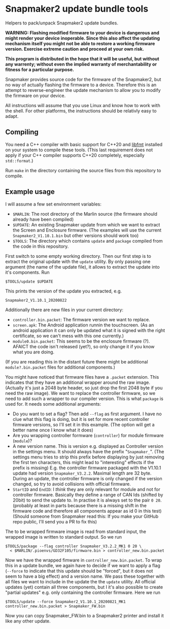 # Snapmaker2 update bundle tools
Helpers to pack/unpack Snapmaker2 update bundles.

__WARNING: Flashing modified firmware to your device is dangerous and might
render your device inoperable. Since this also affect the updating mechanism
itself you might not be able to restore a working firmware version. Exercise
extreme caution and proceed at your own risk.__

__This program is distributed in the hope that it will be useful, but
without any warrenty; without even the implied warranty of merchantability
or fitness for a particular purpose.__

Snapmaker provides source code for the firmware of the Snapmaker2, but no way of
actually flashing the firmware to a device. Therefore this is an attempt to
reverse-engineer the update mechanism to allow you to modify the firmware on
your device.

All instructions will assume that you use Linux and know how to work with the
shell. For other platforms, the instructions should be relativly easy to adapt.

## Compiling

You need a C++ compiler with basic support for C++20 and [libfmt](https://github.com/fmtlib/fmt)
installed on your system to compile these tools.
(This last requirement does not apply if your C++ compiler supports C++20 completely, especially `std::format`.)

Run `make` in the directory containing the source files from this repository to compile.

## Example usage

I will assume a few set environment variables:

  * `$MARLIN`: The root directory of the Marlin source
    (the firmware should already have been compiled)
  * `$UPDATE`: An existing Snapmaker update from which we want to extract the
    Screen and Enclosure firmware. (The examples will use the current
    `Snapmaker2_V1.10.1.bin` but other versions should work too)
  * `$TOOLS`: The directory which contains `update` and `package`  compiled from the
    code in this repository.

First switch to some empty working directory. Then our first step is to extract
the original update with the `update` utility. By only passing one argument (the
name of the update file), it allows to extract the update into it's components. Run

    $TOOLS/update $UPDATE

This prints the version of the update you extracted, e.g.

    Snapmaker2_V1.10.1_20200822

Additionally there are new files in your current directory:

  * `controller.bin.packet`: The firmware version we want to replace.
  * `screen.apk`: The Android application runnin the touchscreen. 
    (As an android application it can only be updated what it is signed with the
    right certificate, so we can't mess with this one currently.)
  * `module0.bin.packet`: This seems to be the enclosure firmware (?). AFAICT the
    code isn't released (yet?), so only change it if you know what you are
    doing.

(If you are reading this in the distant future there might be additional
`module?.bin.packet` files for additional components.)

You might have noticed that firmware files have a `.packet` extension. This
indicates that they have an additional wrapper around the raw image. (Actually
it's just a 2048 byte header, so just drop the first 2048 byte if you need the
raw image).
We want to replace the controller firmware, so we need to add such a wrapper to
our compiler version. This is what `package` is used for. It needs some additional
arguments:

  * Do you want to set a flag? Then add `--flag` as first argument.
    I have no clue what this flag is doing, but it is set for more recent
    controller firmware versions, so I'll set it in this example. (The option
    will get a better name once I know what it does)
  * Are you wrapping controller formware (`controller`) for module firmware
    (`module`)?
  * A new version name. This is version e.g. displayed as Controller version in
    the settings menu. It should always have the prefix "`Snapmaker_`". (The
    settings menu tries to strip this prefix before displaying by just removing
    the first ten characters, this might lead to "interesting" effects if the
    prefix is missing) E.g. the controller firmware packaged with the V1.10.1
    update had version `Snapmaker_V3.2.2`. Maximal length are 32 byte. During an
    update, the controller firmware is only changed if the version changed, so
    try to avoid collisions with official firmware.
  * `StartID` and `EndID`: I *think* they are only relevant for module and not for
    controller firmware. Basically they define a range of CAN Ids
    (shifted by 20bit) to send the update to. In practise it is always set to
    the pair `0 20`. (probably at least in parts because there is a missing shift
    in the firmware code and therefore all components appear as id 0 in this
    test) (Should someone from Snapmaker read this: If you make your GitHub repo
    public, I'll send you a PR to fix this)

The to be wrapped firmware image is read from standard input, the wrapped image
is written to standard output. So we run

    $TOOLS/package --flag controller Snapmaker_V3.2.2_MK1 0 20 \
      < $MARLIN/.pioenvs/GD32F105/firmware.bin > controller_new.bin.packet

Now we have the wrapped fimware in `controller_new.bin.packet`.
To wrap this in a update bundle, we again have to decide if we want to apply a
flag (`--force` to indicate that this update should be "forced", but it does not
seem to have a big effect) and a version name. We pass these together with all
files we want to include in the update the the `update` utility. All official
updates (yet) contain all three components, but I it's also possible to create
"partial updates" e.g. only containing the controller firmware.
Here we run

    $TOOLS/update --force Snapmaker2_V1.10.1_20200821_MK1 controller_new.bin.packet > Snapmaker_FW.bin

Now you can copy Snapmaker_FW.bin to a Snapmaker2 printer and install it like
any other update.
